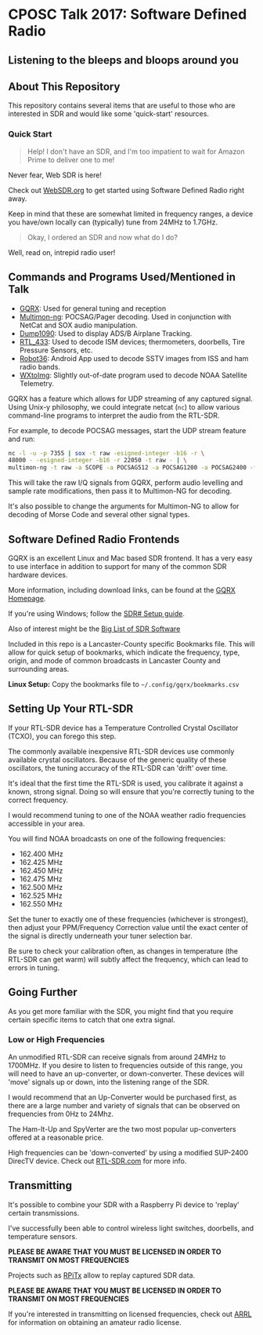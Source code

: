 # CPOSC Talk 2017: Software Defined Radio
## Listening to the bleeps and bloops around you

## About This Repository
This repository contains several items that are useful to those who are
interested in SDR and would like some 'quick-start' resources.

### Quick Start
> Help! I don't have an SDR, and I'm too impatient to wait for Amazon Prime to deliver one to me!

Never fear, Web SDR is here!

Check out [WebSDR.org](http://websdr.org/) to get started using Software Defined Radio right away.

Keep in mind that these are somewhat limited in frequency ranges, a device you have/own locally
can (typically) tune from 24MHz to 1.7GHz.

> Okay, I ordered an SDR and now what do I do?

Well, read on, intrepid radio user!

## Commands and Programs Used/Mentioned in Talk

- [GQRX](http://gqrx.dk/): Used for general tuning and reception
- [Multimon-ng](https://github.com/EliasOenal/multimon-ng/): POCSAG/Pager decoding. Used in conjunction with NetCat and SOX audio manipulation.
- [Dump1090](https://github.com/antirez/dump1090): Used to display ADS/B Airplane Tracking.
- [RTL_433](https://github.com/merbanan/rtl_433): Used to decode ISM devices; thermometers, doorbells, Tire Pressure Sensors, etc.
- [Robot36](https://play.google.com/store/apps/details?id=xdsopl.robot36): Android App used to decode SSTV images from ISS and ham radio bands.
- [WXtoImg](http://www.wxtoimg.com/): Slightly out-of-date program used to decode NOAA Satellite Telemetry.

GQRX has a feature which allows for UDP streaming of any captured signal.
Using Unix-y philosophy, we could integrate netcat (`nc`) to allow various command-line programs to interpret the audio from the RTL-SDR.

For example, to decode POCSAG messages, start the UDP stream feature and run:
```bash
nc -l -u -p 7355 | sox -t raw -esigned-integer -b16 -r \
48000 - -esigned-integer -b16 -r 22050 -t raw - | \
multimon-ng -t raw -a SCOPE -a POCSAG512 -a POCSAG1200 -a POCSAG2400 -f alpha -
```

This will take the raw I/Q signals from GQRX, perform audio levelling and sample rate modifications,
then pass it to Multimon-NG for decoding.

It's also possible to change the arguments for Multimon-NG to allow for decoding of Morse Code and several other
signal types.

## Software Defined Radio Frontends
GQRX is an excellent Linux and Mac based SDR frontend.
It has a very easy to use interface in addition to support for many of the common SDR hardware devices.

More information, including download links, can be found at the [GQRX Homepage](http://gqrx.dk/).

If you're using Windows; follow the [SDR# Setup guide](https://www.rtl-sdr.com/rtl-sdr-quick-start-guide/).

Also of interest might be the [Big List of SDR Software](https://www.rtl-sdr.com/big-list-rtl-sdr-supported-software/)

Included in this repo is a Lancaster-County specific Bookmarks file.
This will allow for quick setup of bookmarks, which indicate the frequency, type, origin, and mode of common
broadcasts in Lancaster County and surrounding areas.

**Linux Setup:**
Copy the bookmarks file to `~/.config/gqrx/bookmarks.csv`

## Setting Up Your RTL-SDR
If your RTL-SDR device has a Temperature Controlled Crystal Oscillator (TCXO), you can forego this step.

The commonly available inexpensive RTL-SDR devices use commonly available crystal oscillators.
Because of the generic quality of these oscillators, the tuning accuracy of the RTL-SDR
can 'drift' over time.

It's ideal that the first time the RTL-SDR is used, you calibrate it against a known,
strong signal. Doing so will ensure that you're correctly tuning to the correct frequency.

I would recommend tuning to one of the NOAA weather radio frequencies accessible in your area.

You will find NOAA broadcasts on one of the following frequencies:

- 162.400 MHz
- 162.425 MHz
- 162.450 MHz
- 162.475 MHz
- 162.500 MHz
- 162.525 MHz
- 162.550 MHz

Set the tuner to exactly one of these frequencies (whichever is strongest), then
adjust your PPM/Frequency Correction value until the exact center of the signal
is directly underneath your tuner selection bar.

Be sure to check your calibration often, as changes in temperature (the RTL-SDR can get warm)
will subtly affect the frequency, which can lead to errors in tuning.

## Going Further

As you get more familiar with the SDR, you might find that you require certain specific items to
catch that one extra signal.

### Low or High Frequencies
An unmodified RTL-SDR can receive signals from around 24MHz to 1700MHz.
If you desire to listen to frequencies outside of this range, you will need to have
an up-converter, or down-converter. These devices will 'move' signals up or down, into the
listening range of the SDR.

I would recommend that an Up-Converter would be purchased first, as there are a large number
and variety of signals that can be observed on frequencies from 0Hz to 24Mhz.

The Ham-It-Up and SpyVerter are the two most popular up-converters offered at a reasonable price.

High frequencies can be 'down-converted' by using a modified SUP-2400 DirecTV device.
Check out [RTL-SDR.com](https://www.rtl-sdr.com/modded-sup-2400-downconverters-now-available-at-rxtxdx-com-for-25/) for more info.

## Transmitting

It's possible to combine your SDR with a Raspberry Pi device to 'replay' certain
transmissions.

I've successfully been able to control wireless light switches, doorbells, 
and temperature sensors.

**PLEASE BE AWARE THAT YOU MUST BE LICENSED IN ORDER TO TRANSMIT ON MOST FREQUENCIES**

Projects such as [RPiTx](https://github.com/F5OEO/rpitx) allow to replay captured SDR data.

**PLEASE BE AWARE THAT YOU MUST BE LICENSED IN ORDER TO TRANSMIT ON MOST FREQUENCIES**

If you're interested in transmitting on licensed frequencies, check out 
[ARRL](http://www.arrl.org/) for information on obtaining an amateur radio license.
